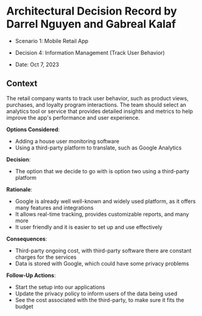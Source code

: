 # Architectural Decision Record by Darrel Nguyen and Gabreal Kalaf

  * Scenario 1: Mobile Retail App

  * Decision 4: Information Management (Track User Behavior)

  * Date: Oct 7, 2023

## Context 
  The retail company wants to track user behavior, such as product views, purchases, and loyalty program interactions. The team should select an analytics tool or service that provides detailed insights and metrics to help improve the app's performance and user experience.

**Options Considered**:
  * Adding a house user monitoring software
  * Using a third-party platform to translate, such as Google Analytics


**Decision**:
  * The option that we decide to go with is option two using a third-party platform

**Rationale**:
  * Google is already well well-known and widely used platform, as it offers many features and integrations
  * It allows real-time tracking, provides customizable reports, and many more
  * It user friendly and it is easier to set up and use effectively

**Consequences**:
  * Third-party ongoing cost, with third-party software there are constant charges for the services
  * Data is stored with Google, which could have some privacy problems


**Follow-Up Actions**:
  * Start the setup into our applications
  * Update the privacy policy to inform users of the data being used
  * See the cost associated with the third-party, to make sure it fits the budget
